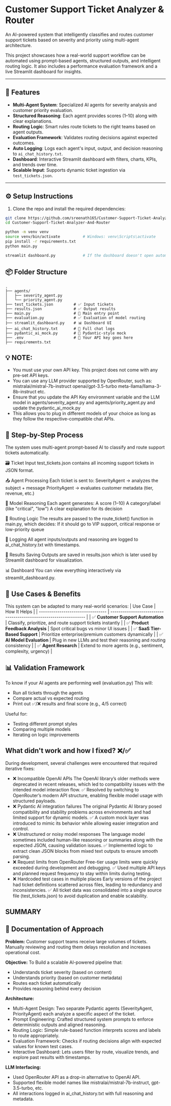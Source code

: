 # Customer Support Ticket Analyzer & Router

An AI-powered system that intelligently classifies and routes customer support tickets based on severity and priority using multi-agent architecture.

This project showcases how a real-world support workflow can be automated using prompt-based agents, structured outputs, and intelligent routing logic. It also includes a performance evaluation framework and a live Streamlit dashboard for insights.

---

## 🚀 Features

- **Multi-Agent System**: Specialized AI agents for severity analysis and customer priority evaluation.
- **Structured Reasoning**: Each agent provides scores (1–10) along with clear explanations.
- **Routing Logic**: Smart rules route tickets to the right teams based on agent outputs.
- **Evaluation Framework**: Validates routing decisions against expected outcomes.
- **Auto Logging**: Logs each agent's input, output, and decision reasoning to `ai_chat_history.txt`.
- **Dashboard**: Interactive Streamlit dashboard with filters, charts, KPIs, and trends over time.
- **Scalable Input**: Supports dynamic ticket ingestion via `test_tickets.json`.

---

## ⚙️ Setup Instructions

1. Clone the repo and install the required dependencies:

```bash
git clone https://github.com/sreenath165/Customer-Support-Ticket-Analyzer-And-Router.git
cd Customer-Support-Ticket-Analyzer-And-Router

python -m venv venv
source venv/bin/activate          # Windows: venv\Scripts\activate
pip install -r requirements.txt
python main.py

streamlit dashboard.py            # If the dashboard doesn't open automatically
```

## 📦 Folder Structure

```plaintext
.
├── agents/
│   ├── severity_agent.py
│   └── priority_agent.py
├── test_tickets.json         # ✅ Input tickets
├── results.json              # ✅ Output results
├── main.py                   # 🔁 Main entry point
├── evaluation.py             # ✅ Evaluation of model routing
├── streamlit_dashboard.py    # 📊 Dashboard UI
├── ai_chat_history.txt       # 📄 Full chat logs
├── pydantic_ai_mock.py       # 🧠 Pydantic-style mock
├── .env                      # 🔐 Your API key goes here
├── requirements.txt
```

## 💡 NOTE: 
- You must use your own API key. This project does not come with any pre-set API keys.
- You can use any LLM provider supported by OpenRouter, such as:
          mistralai/mistral-7b-instruct
          openai/gpt-3.5-turbo
          meta-llama/llama-3-8b-instruct etc.
- Ensure that you update the API Key environment variable and the LLM model in agents/severity_agent.py and agents/priority_agent.py and update the pydantic_ai_mock.py
- This allows you to plug in different models of your choice as long as they follow the respective-compatible chat APIs.

## 🔁 Step-by-Step Process
The system uses multi-agent prompt-based AI to classify and route support tickets automatically.

🗃️ Ticket Input
test_tickets.json contains all incoming support tickets in JSON format.

📤 Agent Processing
Each ticket is sent to:
SeverityAgent → analyzes the subject + message
PriorityAgent → evaluates customer metadata (tier, revenue, etc.)

🧠 Model Reasoning
Each agent generates:
A score (1–10)
A category/label (like "critical", "low")
A clear explanation for its decision

🚦 Routing Logic
The results are passed to the route_ticket() function in main.py, which decides:
If it should go to VIP support, critical response or low-priority queue

📝 Logging
All agent inputs/outputs and reasoning are logged to ai_chat_history.txt with timestamps.

📄 Results Saving
Outputs are saved in results.json which is later used by Streamlit dashboard for visualization.

📊 Dashboard
You can view everything interactively via streamlit_dashboard.py.

## 💼 Use Cases & Benefits
This system can be adapted to many real-world scenarios:
| Use Case                           | How It Helps                                                      |
| ---------------------------------  | ----------------------------------------------------------------- |
| ✅ **Customer Support Automation** | Classify, prioritize, and route support tickets instantly         |
| ✅ **Product Feedback Analysis**   | Spot critical bugs vs minor UI issues                             |
| ✅ **SaaS Tier-Based Support**     | Prioritize enterprise/premium customers dynamically               |
| ✅ **AI Model Evaluation**         | Plug in new LLMs and test their reasoning and routing consistency |
| ✅ **Agent Research**              | Extend to more agents (e.g., sentiment, complexity, urgency)      |

## 📊 Validation Framework
To know if your AI agents are performing well (evaluation.py)
This will:
- Run all tickets through the agents
- Compare actual vs expected routing
- Print out ✅/❌ results and final score (e.g., 4/5 correct)

Useful for:
- Testing different prompt styles
- Comparing multiple models
- Iterating on logic improvements

## What didn't work and how I fixed? ❌/✅

During development, several challenges were encountered that required iterative fixes:
- ❌ Incompatible OpenAI APIs
The OpenAI library’s older methods were deprecated in recent releases, which led to compatibility issues with the intended model interaction flow.
✅ Resolved by switching to OpenRouter’s modern API structure, enabling flexible model usage with structured payloads.
- ❌ Pydantic AI integration failures
The original Pydantic AI library posed compatibility and stability problems across environments and had limited support for dynamic models.
✅ A custom mock layer was introduced to mimic its behavior while allowing easier integration and control.
- ❌ Unstructured or noisy model responses
The language model sometimes included human-like reasoning or summaries along with the expected JSON, causing validation issues.
✅ Implemented logic to extract clean JSON blocks from mixed text outputs to ensure smooth parsing.
- ❌ Request limits from OpenRouter
Free-tier usage limits were quickly exceeded during development and debugging.
✅ Used multiple API keys and planned request frequency to stay within limits during testing.
- ❌ Hardcoded test cases in multiple places
Early versions of the project had ticket definitions scattered across files, leading to redundancy and inconsistencies.
✅ All ticket data was consolidated into a single source file (test_tickets.json) to avoid duplication and enable scalability.

## SUMMARY
## 🧠 Documentation of Approach
**Problem:** Customer support teams receive large volumes of tickets. Manually reviewing and routing them delays resolution and increases operational cost.

**Objective:** To Build a scalable AI-powered pipeline that:
- Understands ticket severity (based on content)
- Understands priority (based on customer metadata)
- Routes each ticket automatically
- Provides reasoning behind every decision
  
**Architecture:**
- Multi-Agent Design: Two separate Pydantic agents (SeverityAgent, PriorityAgent) each analyze a specific aspect of the ticket.
- Prompt Engineering: Crafted structured system prompts to enforce deterministic outputs and aligned reasoning.
- Routing Logic: Simple rule-based function interprets scores and labels to route appropriately.
- Evaluation Framework: Checks if routing decisions align with expected values for known test cases.
- Interactive Dashboard: Lets users filter by route, visualize trends, and explore past results with timestamps.

**LLM Interfacing:**
- Used OpenRouter API as a drop-in alternative to OpenAI API.
- Supported flexible model names like mistralai/mistral-7b-instruct, gpt-3.5-turbo, etc.
- All interactions logged in ai_chat_history.txt with full reasoning and metadata.
